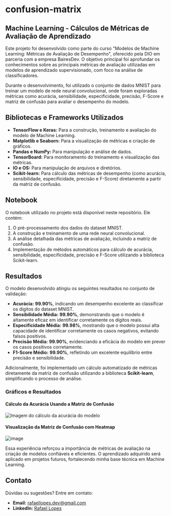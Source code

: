 # confusion-matrix

## Machine Learning - Cálculos de Métricas de Avaliação de Aprendizado

Este projeto foi desenvolvido como parte do curso "Modelos de Machine Learning: Métricas de Avaliação de Desempenho", oferecido pela DIO em parceria com a empresa BairesDev. O objetivo principal foi aprofundar os conhecimentos sobre as principais métricas de avaliação utilizadas em modelos de aprendizado supervisionado, com foco na análise de classificadores.

Durante o desenvolvimento, foi utilizado o conjunto de dados MNIST para treinar um modelo de rede neural convolucional, onde foram exploradas métricas como acurácia, sensibilidade, especificidade, precisão, F-Score e matriz de confusão para avaliar o desempenho do modelo.

## Bibliotecas e Frameworks Utilizados

- **TensorFlow e Keras:** Para a construção, treinamento e avaliação do modelo de Machine Learning.
- **Matplotlib e Seaborn:** Para a visualização de métricas e criação de gráficos.
- **Pandas e NumPy:** Para manipulação e análise de dados.
- **TensorBoard:** Para monitoramento do treinamento e visualização das métricas.
- **IO e OS:** Para manipulação de arquivos e diretórios.
- **Scikit-learn:** Para cálculo das métricas de desempenho (como acurácia, sensibilidade, especificidade, precisão e F-Score) diretamente a partir da matriz de confusão.

## Notebook

O notebook utilizado no projeto está disponível neste repositório. Ele contém:

1. O pré-processamento dos dados do dataset MNIST.
2. A construção e treinamento de uma rede neural convolucional.
3. A análise detalhada das métricas de avaliação, incluindo a matriz de confusão.
4. Implementação de métodos automáticos para cálculo de acurácia, sensibilidade, especificidade, precisão e F-Score utilizando a biblioteca Scikit-learn.

## Resultados

O modelo desenvolvido atingiu os seguintes resultados no conjunto de validação:

- **Acurácia:** **99.90%**, indicando um desempenho excelente ao classificar os dígitos do dataset MNIST.
- **Sensibilidade Média:** **99.90%**, demonstrando que o modelo é altamente eficaz em identificar corretamente os dígitos reais.
- **Especificidade Média:** **99.98%**, mostrando que o modelo possui alta capacidade de identificar corretamente os casos negativos, evitando falsos positivos.
- **Precisão Média:** **99.90%**, evidenciando a eficácia do modelo em prever os casos positivos corretamente.
- **F1-Score Médio:** **99.90%**, refletindo um excelente equilíbrio entre precisão e sensibilidade.

Adicionalmente, foi implementado um cálculo automatizado de métricas diretamente da matriz de confusão utilizando a biblioteca **Scikit-learn**, simplificando o processo de análise.

### **Gráficos e Resultados**

#### Cálculo da Acurácia Usando a Matriz de Confusão
![Imagem do cálculo da acurácia do modelo](https://github.com/user-attachments/assets/c0b2da63-152d-42ce-887e-692e5eaa04fe)


#### Visualização da Matriz de Confusão com Heatmap
![image](https://github.com/user-attachments/assets/5bffc9b6-145d-4ade-aff2-f1f8e3b18224)

Essa experiência reforçou a importância de métricas de avaliação na criação de modelos confiáveis e eficientes. O aprendizado adquirido será aplicado em projetos futuros, fortalecendo minha base técnica em Machine Learning.

## Contato

Dúvidas ou sugestões? Entre em contato:

- **Email:** rafaellopes.dev@gmail.com
- **LinkedIn:** [Rafael Lopes](https://www.linkedin.com/in/rafael-lopes-desenvolvedor-fullstack/)
